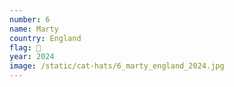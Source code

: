 ```yaml
---
number: 6
name: Marty
country: England
flag: 🏴󠁧󠁢󠁥󠁮󠁧󠁿
year: 2024
image: /static/cat-hats/6_marty_england_2024.jpg
---
```

